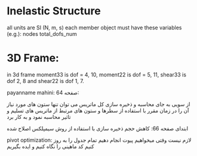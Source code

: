 # Inelastic Structure
all units are SI (N, m, s)
each member object must have these variables (e.g.):
nodes
total_dofs_num

# 3D Frame:
in 3d frame moment33 is dof = 4, 10, moment22 is dof = 5, 11, shear33 is dof 2, 8 and
shear22 is dof 1, 7.

payanname mahini:
صفحه 64:

از سویی به جای محاسبه و ذخیره سازی کل ماتریس می توان تنها ستون های مورد نیاز آن را در زمان مقرر با استفاده از سطرها و ستون های مرتبط از ماتریس های تسلیم و تاثیر محاسبه نمود و به کار برد

ابتدای صفحه 66:
کاهش حجم ذخیره سازی با استفاده از روش سیمپلکس اصلاح شده

pivot optimization:
لازم نیست وقتی میخواهیم پیوت انجام دهیم تمام جدول را به روز کنیم
کد ماهینی را نگاه کنیم و ایده بگیریم
